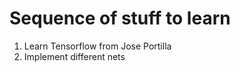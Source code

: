
# Sequence of stuff to learn

1. Learn Tensorflow from Jose Portilla
2. Implement different nets



